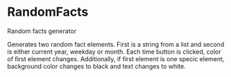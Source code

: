 # RandomFacts

Random facts generator

Generates two random fact elements. First is a string from a list
and second is either current year, weekday or month. Each time
button is clicked, color of first element changes. Additionally,
if first element is one specic element, background color changes
to black and text changes to white.
